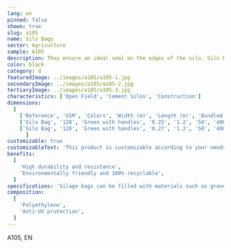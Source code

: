 ```yaml
---
lang: en
pinned: false
shown: true
slug: a105
name: Silo Bags
sector: Agriculture
sample: A105
description: They ensure an ideal seal on the edges of the silo. Silo bags have advantages over conventional silos as they provide a more effective sealing against air, which helps prevent the growth of unwanted bacteria and the deterioration of the feed.
color: black
category: d
featuredImage: ../images/a105/a105-1.jpg
secondaryImage: ../images/a105/a105-2.jpg
tertiaryImage: ../images/a105/a105-3.jpg
characteristics: ['Open Field', 'Cement Silos', 'Construction']
dimensions:
  [
    ['Reference', 'GSM', 'Colors', 'Width (m)', 'Length (m)', 'Bundled (pcs)', 'Pallets (pcs)'],
    ['Silo Bag', '120', 'Green with handles', '0.25', '1.2', '50', '4000'],
    ['Silo Bag', '120', 'Green with handles', '0.27', '1.2', '50', '4000'],
      ]
customizable: true
customizableText: 'This product is customizable according to your needs. Contact us for more information.'
benefits:
  [
    'High durability and resistance',
    'Environmentally friendly and 100% recyclable',
  ]
specifications: 'Silage bags can be filled with materials such as gravel or stones. After placing the silo protection nets fully stretched to prevent air entry, apply the silo bags at the ends and/or on top of the silo, ensuring that the protection nets are immobilized, thus guaranteeing the complete closure of the silo edges.'
composition:
  [
    'Polyethylene',
    'Anti-UV protection',
  ]
---
```


A105, EN
